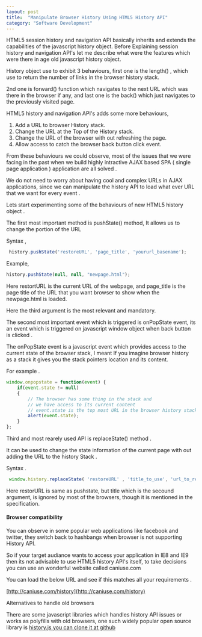 ```yaml
---
layout: post
title:  "Manipulate Browser History Using HTML5 History API"
category: "Software Development"
---
```

HTML5 session history and navigation API basically inherits and extends the capabilities of the javascript history object. Before Explaining session history and navigation API's let me describe what were the features which were there in age old javascript history object.

History object use to exhibit 3 behaviours, first one is the length() , which use to return the number of links in the browser history stack.

2nd one is forward() function which navigates to the next URL which was there in the browser if any, and last one is the back() which just navigates to the previously visited page.

HTML5 history and navigation API's adds some more behaviours,

1.  Add a URL to browser History stack.
2.  Change the URL at the Top of the History stack.
3.  Change the URL of the browser with out refreshing the page.
4.  Allow access to catch the browser back button click event.

From these behaviours we could observe, most of the issues that we were facing in the past when we build highly intractive AJAX based SPA ( single page application ) application are all solved .

We do not need to worry about having cool and complex URLs in AJAX applications, since we can manipulate the history API to load what ever URL that we want for every event .

Lets start experimenting some of the behaviours of new HTML5 history object .

The first most important method is pushState() method, It allows us to change the portion of the URL

Syntax ,

```js
 history.pushState('restoreURL', 'page_title', 'yoururl_basename');
```

Example,

```js
history.pushState(null, null, "newpage.html");
```  
        
Here restortURL is the current URL of the webpage, and page\_title is the page title of the URL that you want browser to show when the newpage.html is loaded.

Here the third argument is the most relevant and mandatory.

The second most important event which is triggered is onPopState event, its an event which is triggered on javascript window object when back button is clicked .

The onPopState event is a javascript event which provides access to the current state of the browser stack, I meant If you imagine browser history as a stack it gives you the stack pointers location and its content.

For example .

```js
window.onpopstate = function(event) {
    if(event.state != null)
    {
        // The browser has some thing in the stack and 
        // we have access to its current content
        // event.state is the top most URL in the browser history stack.
        alert(event.state);
    }
};
```   

Third and most rearely used API is replaceState() method .

It can be used to change the state information of the current page with out adding the URL to the history Stack .

Syntax .

```js
 window.history.replaceState( 'restoreURL' , 'title_to_use', 'url_to_replace' );
``` 

Here restorURL is same as pushstate, but title which is the secound argument, is ignored by most of the browsers, though it is mentioned in the specification.

#### Browser compatibility

You can observe in some popular web applications like facebook and twitter, they switch back to hashbangs when browser is not supporting History API.

So if your target audiance wants to access your application in IE8 and IE9 then its not advisable to use HTML5 history API's itself, to take decisions you can use an wonderful website called caniuse.com

You can load the below URL and see if this matches all your requirements .

[http://caniuse.com/history](http://caniuse.com/history)

Alternatives to handle old browsers

There are some javascript libraries which handles history API issues or works as polyfills with old browsers, one such widely popular open source library is [history.js you can clone it at github](https://github.com/browserstate/history.js#aims)